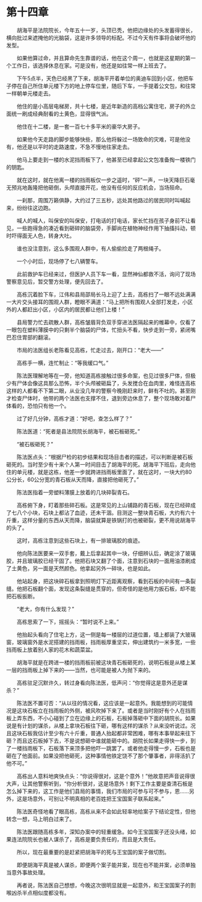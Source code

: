 #	第十四章

　　胡海平是法院院长，今年五十一岁，头顶已秃，他把边缘处的头发蓄得很长，横向批过来遮掩他的光脑袋，这是许多领导的标配。不过今天有件事将会破坏他的发型。

　　如果他算过命，并且算命先生靠谱的话，他在这个周一，也就是这星期的第一个工作日，该选择休息在家。可是没有，他还是如往常一样上班去了。

　　下午5点半，天色已经黑了下来，胡海平开着单位的奥迪车回到小区，他把车子停在自己所住单元楼下方的地上停车位里，随后下车，一手提着公文包，和往常一样朝单元楼走去。

　　他住的是小高层电梯房，共十七楼，是近年新造的高档公寓住宅，房子的外立面统一刷成经典耐看的土黄色，显得很气派。

　　他住在十二楼，是一套一百七十多平米的豪华大房子。

　　如果他今天走路的脚步能够快些，那么他将躲过一场致命的灾难，可是他没有，他还是以平时的走路速度，不急不慢地往家走去。

　　他马上要走到一楼的水泥挡雨板下了，他甚至已经拿起公文包准备掏一楼铁门的钥匙。

　　就在这时，就在他离一楼的挡雨板仅一步之遥时，“砰”一声，一块天降巨石毫无预兆地轰隆把他砸倒，头颅直接开花，他没有任何的反应机会，当场殒命。

　　一刹那，周围万籁俱静，大约过了三五秒，远处其他路过的居民同时叫喊起来，纷纷往这边跑。

　　喊人的喊人，叫保安的叫保安，打电话的打电话，家长忙挡在孩子身前不让看见，一些跑得急的凑近看到砸碎的脑袋旁，手脚尚在植物神经作用下抽搐抖动，顿时吓得面无人色，转身大吐。

　　谁也没注意到，这么多围观人群中，有人偷偷捡走了两根绳子。

　　一个小时后，现场停了七八辆警车。

　　此前救护车已经来过，但医护人员下车一看，显然神仙都救不活，询问了现场警察意见后，暂交警方处理，便先回去了。

　　高栋沉着脸下车，江伟和县局邵局长马上迎了上去，高栋扫了一眼不远处满满一大片交头接耳的围观人群，瞪眼不满道：“马上把所有围观人全部打发走，小区外的人都赶出小区，小区内的居民都让他们上楼！”

　　县局警力忙去疏散人群，高栋皱眉背负双手穿进法医隔起来的帷幕中，仅看了一眼包在塑料薄膜中的只剩半个脑袋的尸体，忙扭头不看，快步走到一旁，紧闭嘴巴忍住胃部的翻滚。

　　市局的法医组长老陈看见高栋，忙走过去，刚开口：“老大——”

　　高栋手一横，连忙制止：“等我缓口气。”

　　陈法医理解地等在一旁，他知道高栋接触过很多命案，也见过很多尸体，但极少有尸体会像这具那么恐怖，半个头颅被砸扁了，头发搅合在血肉里，难怪连高栋这样的人都看不下第二眼，从业没几年的警察今晚刚赶来时，鲜有不吐的。甚至刚才检查尸体时，他带的两个法医也支撑不住，退到旁边休息了，整个现场敢对着尸体看的，恐怕只有他一个。

　　过了好几分钟，高栋才道：“好吧，查怎么样了？”

　　陈法医道：“死者是县法院院长胡海平，被石板砸死。”

　　“被石板砸死？”

　　陈法医点头：“根据尸检的初步结果和现场目击者的描述，可以判断是被石板砸死的。当时至少有十来个人第一时间目击了胡海平的死。胡海平下班后，走向他住的单元楼，就是这栋，他差一步就跨进挡雨板里面了，就在这时，一块大约80公分长，60公分宽的青石板从天而降，直接把他砸死了。”

　　陈法医指着一旁塑料薄膜上放着的几块碎裂青石。

　　高栋俯下身，盯着那些碎石板。这是常见的上山铺路的青石板，现在已经碎成了七八个小块，石块上都沾了血迹，还未干涸。目测这一整块青石板，大约有六十斤重，这样分量的东西从天而降，脑袋就算是铁锅打的也被砸裂，更不用说胡海平的头了。

　　这时，高栋注意到这些石块上，有一排玻璃胶的痕迹。

　　他向陈法医要来一双手套，戴上后拿起其中一块，仔细辨认后，确定涂了玻璃胶，并且玻璃胶已经干固了。他把石块又翻了个面，注意到石块的一面用油漆刷成了土黄色，另一面是天然颜色。他拿起另外一碎块，也是如此。

　　他站起身，把这块碎石板拿到照明灯下近距离观察，看到石板的中间有一条裂缝。他把石板翻个面，发现这条裂缝是贯穿的，但奇怪的是他用力扳石板，却不能把石板扳断。

　　“老大，你有什么发现？”

　　高栋思索了一下，摇摇头：“暂时说不上来。”

　　他抬起头看向了住宅上方，这一侧是每一楼层的过道位置，墙上都装了大玻璃窗，玻璃窗外是水泥搭建的挡雨板，挡雨板厚重坚实，伸出建筑约一米多宽，一些挡雨板上放着别人家的花木和蔬菜盆。

　　胡海平就是在跨进一楼的挡雨板前被这块青石板砸死的，说明石板是从楼上某一层的挡雨板上掉下来的——当然，也可能是被人为抛下来的。

　　高栋驻足沉默许久，转过身看向陈法医，低声问：“你觉得这是意外还是谋杀？”

　　陈法医不置可否：“从以往的情况看，这应该是一起意外。我能想到的可能情况是这块石板立在挡雨板的外侧，被风吹掉下来了。或者是当时刚好有个人在挡雨板上弄东西，不小心碰到了立在边缘上的石板，石板掉落砸中下面的胡院长。如果说是有计划的谋杀，从楼上拿块石板往下砸，哪有这样的谋杀？从来没听说过。况且这块石板我估计至少有六十斤重，普通人抬起都非常困难，哪有本事举起来往下砸？而且这石板掉下去，不是说想砸中谁就能砸中的。胡院长如果走得快一步，到了一楼挡雨板下，石板落下来顶多把他吓一跳罢了。或者他走得慢一步，石板也是砸在了他面前。如果没把他砸死，这种事情他铁定饶不了那个肇事者，非得活扒了他不可。”

　　高栋出人意料地爽快点头：“你说得很对，这是个意外！”他故意把声音说得很大声，让其他警察听到，“你分析很对，这是场意外！剩下工作主要是查清石板是怎么掉下来的，这工作是他们县局的事情，我们市局的可参与可不参与，恩……另外，这是场意外，可别让不明真相的老百姓把王宝国案子联系起来。”

　　陈法医奇怪地看了眼高栋，高栋从来不会如此轻率地给案子下结论定性，但他转念一想，马上明白过来了。

　　陈法医跟随高栋多年，深知办案中的轻重缓急。如今王宝国案子还没头绪，如果连法院院长也被人谋杀了，高栋是要负责任的，而且是大责任。

　　所以，现在最重要的是赶紧把胡海平的死与王宝国的案子做切割。

　　即便胡海平真是被人谋杀，即便两个案子能并案，现在也不能并案，必须单独当意外事故处理。

　　再者说，陈法医自己想想，今晚这次很明显就是一起意外，和王宝国案子的割喉凶杀半点相似度都没有。
